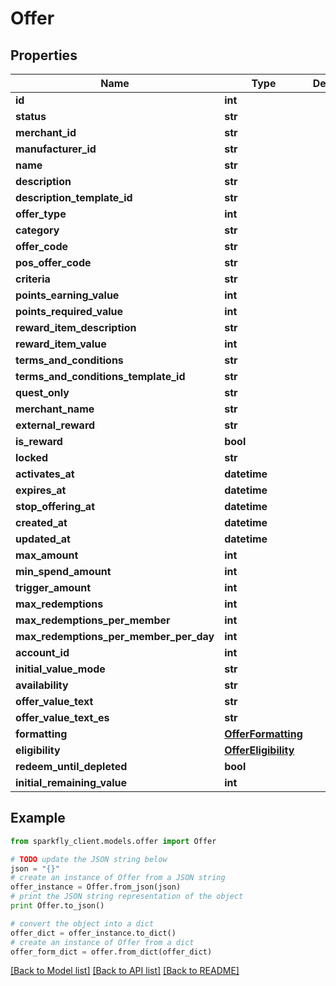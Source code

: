 # Offer


## Properties
Name | Type | Description | Notes
------------ | ------------- | ------------- | -------------
**id** | **int** |  | [optional] 
**status** | **str** |  | [optional] 
**merchant_id** | **str** |  | [optional] 
**manufacturer_id** | **str** |  | [optional] 
**name** | **str** |  | [optional] 
**description** | **str** |  | [optional] 
**description_template_id** | **str** |  | [optional] 
**offer_type** | **int** |  | [optional] 
**category** | **str** |  | [optional] 
**offer_code** | **str** |  | [optional] 
**pos_offer_code** | **str** |  | [optional] 
**criteria** | **str** |  | [optional] 
**points_earning_value** | **int** |  | [optional] 
**points_required_value** | **int** |  | [optional] 
**reward_item_description** | **str** |  | [optional] 
**reward_item_value** | **int** |  | [optional] 
**terms_and_conditions** | **str** |  | [optional] 
**terms_and_conditions_template_id** | **str** |  | [optional] 
**quest_only** | **str** |  | [optional] 
**merchant_name** | **str** |  | [optional] 
**external_reward** | **str** |  | [optional] 
**is_reward** | **bool** |  | [optional] 
**locked** | **str** |  | [optional] 
**activates_at** | **datetime** |  | [optional] 
**expires_at** | **datetime** |  | [optional] 
**stop_offering_at** | **datetime** |  | [optional] 
**created_at** | **datetime** |  | [optional] 
**updated_at** | **datetime** |  | [optional] 
**max_amount** | **int** |  | [optional] 
**min_spend_amount** | **int** |  | [optional] 
**trigger_amount** | **int** |  | [optional] 
**max_redemptions** | **int** |  | [optional] 
**max_redemptions_per_member** | **int** |  | [optional] 
**max_redemptions_per_member_per_day** | **int** |  | [optional] 
**account_id** | **int** |  | [optional] 
**initial_value_mode** | **str** |  | [optional] 
**availability** | **str** |  | [optional] 
**offer_value_text** | **str** |  | [optional] 
**offer_value_text_es** | **str** |  | [optional] 
**formatting** | [**OfferFormatting**](OfferFormatting.md) |  | [optional] 
**eligibility** | [**OfferEligibility**](OfferEligibility.md) |  | [optional] 
**redeem_until_depleted** | **bool** |  | [optional] 
**initial_remaining_value** | **int** |  | [optional] 

## Example

```python
from sparkfly_client.models.offer import Offer

# TODO update the JSON string below
json = "{}"
# create an instance of Offer from a JSON string
offer_instance = Offer.from_json(json)
# print the JSON string representation of the object
print Offer.to_json()

# convert the object into a dict
offer_dict = offer_instance.to_dict()
# create an instance of Offer from a dict
offer_form_dict = offer.from_dict(offer_dict)
```
[[Back to Model list]](../README.md#documentation-for-models) [[Back to API list]](../README.md#documentation-for-api-endpoints) [[Back to README]](../README.md)


